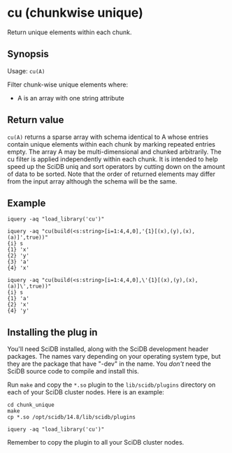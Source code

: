 # cu   (chunkwise unique)

Return unique elements within each chunk.


## Synopsis
Usage: `cu(A)`

Filter chunk-wise unique elements where:

  - A is an array with one string attribute

## Return value

`cu(A)` returns a sparse array with schema identical to A whose
entries contain unique elements within each chunk by
marking repeated entries empty. The array A may be
multi-dimensional and chunked arbitrarily. The cu filter is
applied independently within each chunk. It is intended to
help speed up the SciDB uniq and sort operators by cutting
down on the amount of data to be sorted. Note that the order
of returned elements may differ from the input array although
the schema will be the same.


## Example
```
iquery -aq "load_library('cu')"

iquery -aq "cu(build(<s:string>[i=1:4,4,0],'{1}[(x),(y),(x),(a)]',true))"
{i} s
{1} 'x'
{2} 'y'
{3} 'a'
{4} 'x'

iquery -aq "cu(build(<s:string>[i=1:4,4,0],\'{1}[(x),(y),(x),(a)]\',true))"
{i} s
{1} 'a'
{2} 'x'
{4} 'y'

```
   

## Installing the plug in

You'll need SciDB installed, along with the SciDB development header packages.
The names vary depending on your operating system type, but they are the
package that have "-dev" in the name. You *don't* need the SciDB source code to
compile and install this.

Run `make` and copy  the `*.so` plugin to the `lib/scidb/plugins`
directory on each of your SciDB cluster nodes. Here is an example:

```
cd chunk_unique
make
cp *.so /opt/scidb/14.8/lib/scidb/plugins

iquery -aq "load_library('cu')"
```
Remember to copy the plugin to all your SciDB cluster nodes.

